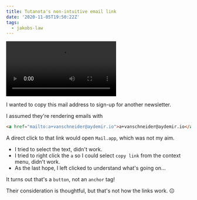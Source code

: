 ```yaml
---
title: Tutanota's non-intuitive email link
date: '2020-11-05T19:50:22Z'
tags:
  - jakobs-law
---
```


![](/images/notes/tutanota-email-link.mp4)

I wanted to copy this mail address to sign-up for another newsletter.

I assumed they're rendering emails with

```html
<a href="mailto:a+vanschneider@aydemir.io">a+vanschneider@aydemir.io</a>
```

A direct click to that link would open `Mail.app`, which was not my aim.

- I tried to select the text, didn't work.
- I tried to right click the `a` so I could select `copy link` from the context menu, didn't work.
- As the last hope, I left clicked to understand what's going on...

It turns out that's a `button`, not an `anchor` tag!

Their consideration is thoughtful, but that's not how the links work. 😐

